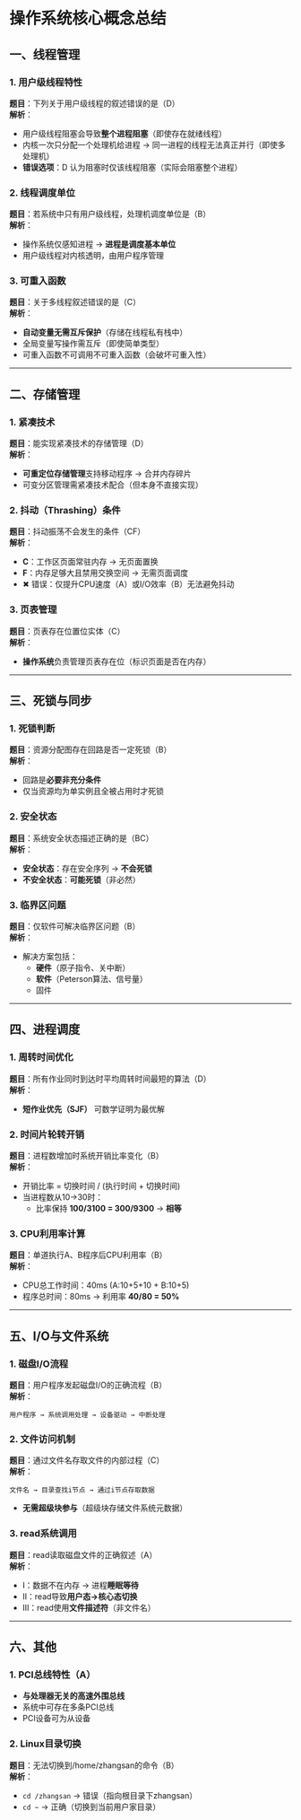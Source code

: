 
# 操作系统核心概念总结

## 一、线程管理
### 1. 用户级线程特性
**题目**：下列关于用户级线程的叙述错误的是（D）  
**解析**：  
- 用户级线程阻塞会导致**整个进程阻塞**（即使存在就绪线程）  
- 内核一次只分配一个处理机给进程 → 同一进程的线程无法真正并行（即使多处理机）  
- **错误选项**：D 认为阻塞时仅该线程阻塞（实际会阻塞整个进程）

### 2. 线程调度单位
**题目**：若系统中只有用户级线程，处理机调度单位是（B）  
**解析**：  
- 操作系统仅感知进程 → **进程是调度基本单位**  
- 用户级线程对内核透明，由用户程序管理

### 3. 可重入函数
**题目**：关于多线程叙述错误的是（C）  
**解析**：  
- **自动变量无需互斥保护**（存储在线程私有栈中）  
- 全局变量写操作需互斥（即使简单类型）  
- 可重入函数不可调用不可重入函数（会破坏可重入性）

---

## 二、存储管理
### 1. 紧凑技术
**题目**：能实现紧凑技术的存储管理（D）  
**解析**：  
- **可重定位存储管理**支持移动程序 → 合并内存碎片  
- 可变分区管理需紧凑技术配合（但本身不直接实现）

### 2. 抖动（Thrashing）条件
**题目**：抖动振荡不会发生的条件（CF）  
**解析**：  
- **C**：工作区页面常驻内存 → 无页面置换  
- **F**：内存足够大且禁用交换空间 → 无需页面调度  
- ✖ 错误：仅提升CPU速度（A）或I/O效率（B）无法避免抖动

### 3. 页表管理
**题目**：页表存在位置位实体（C）  
**解析**：  
- **操作系统**负责管理页表存在位（标识页面是否在内存）

---

## 三、死锁与同步
### 1. 死锁判断
**题目**：资源分配图存在回路是否一定死锁（B）  
**解析**：  
- 回路是**必要非充分条件**  
- 仅当资源均为单实例且全被占用时才死锁

### 2. 安全状态
**题目**：系统安全状态描述正确的是（BC）  
**解析**：  
- **安全状态**：存在安全序列 → **不会死锁**  
- **不安全状态**：**可能死锁**（非必然）

### 3. 临界区问题
**题目**：仅软件可解决临界区问题（B）  
**解析**：  
- 解决方案包括：  
  - **硬件**（原子指令、关中断）  
  - **软件**（Peterson算法、信号量）  
  - 固件

---

## 四、进程调度
### 1. 周转时间优化
**题目**：所有作业同时到达时平均周转时间最短的算法（D）  
**解析**：  
- **短作业优先（SJF）** 可数学证明为最优解

### 2. 时间片轮转开销
**题目**：进程数增加时系统开销比率变化（B）  
**解析**：  
- 开销比率 = 切换时间 / (执行时间 + 切换时间)  
- 当进程数从10→30时：  
  - 比率保持 **100/3100 = 300/9300** → **相等**

### 3. CPU利用率计算
**题目**：单道执行A、B程序后CPU利用率（B）  
**解析**：  
- CPU总工作时间：40ms (A:10+5+10 + B:10+5)  
- 程序总时间：80ms → 利用率 **40/80 = 50%**

---

## 五、I/O与文件系统
### 1. 磁盘I/O流程
**题目**：用户程序发起磁盘I/O的正确流程（B）  
**解析**：  
```
用户程序 → 系统调用处理 → 设备驱动 → 中断处理
```

### 2. 文件访问机制
**题目**：通过文件名存取文件的内部过程（C）  
**解析**：  
```
文件名 → 目录查找i节点 → 通过i节点存取数据
```
- **无需超级块参与**（超级块存储文件系统元数据）

### 3. read系统调用
**题目**：read读取磁盘文件的正确叙述（A）  
**解析**：  
- Ⅰ：数据不在内存 → 进程**睡眠等待**  
- Ⅱ：read导致**用户态→核心态切换**  
- Ⅲ：read使用**文件描述符**（非文件名）

---

## 六、其他
### 1. PCI总线特性（A）
- **与处理器无关的高速外围总线**  
- 系统中可存在多条PCI总线  
- PCI设备可为从设备

### 2. Linux目录切换
**题目**：无法切换到/home/zhangsan的命令（B）  
**解析**：  
- `cd /zhangsan` → 错误（指向根目录下zhangsan）  
- `cd ~` → 正确（切换到当前用户家目录）
